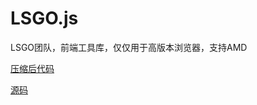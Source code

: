 # LSGO.js
LSGO团队，前端工具库，仅仅用于高版本浏览器，支持AMD

[压缩后代码](https://github.com/zp1996/LSGO.js/blob/master/lib/lsgo.min.js)

[源码](https://github.com/zp1996/LSGO.js/blob/master/LSGO.js)

